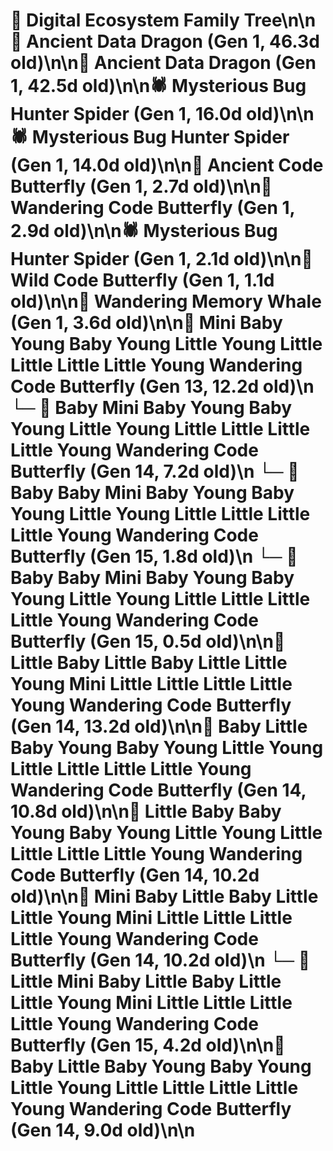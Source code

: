 # 🌳 Digital Ecosystem Family Tree\n\n🐉 Ancient Data Dragon (Gen 1, 46.3d old)\n\n🐉 Ancient Data Dragon (Gen 1, 42.5d old)\n\n🕷️ Mysterious Bug Hunter Spider (Gen 1, 16.0d old)\n\n🕷️ Mysterious Bug Hunter Spider (Gen 1, 14.0d old)\n\n🦋 Ancient Code Butterfly (Gen 1, 2.7d old)\n\n🦋 Wandering Code Butterfly (Gen 1, 2.9d old)\n\n🕷️ Mysterious Bug Hunter Spider (Gen 1, 2.1d old)\n\n🦋 Wild Code Butterfly (Gen 1, 1.1d old)\n\n🐋 Wandering Memory Whale (Gen 1, 3.6d old)\n\n🦋 Mini Baby Young Baby Young Little Young Little Little Little Little Young Wandering Code Butterfly (Gen 13, 12.2d old)\n  └─ 🦋 Baby Mini Baby Young Baby Young Little Young Little Little Little Little Young Wandering Code Butterfly (Gen 14, 7.2d old)\n    └─ 🦋 Baby Baby Mini Baby Young Baby Young Little Young Little Little Little Little Young Wandering Code Butterfly (Gen 15, 1.8d old)\n    └─ 🦋 Baby Baby Mini Baby Young Baby Young Little Young Little Little Little Little Young Wandering Code Butterfly (Gen 15, 0.5d old)\n\n🦋 Little Baby Little Baby Little Little Young Mini Little Little Little Little Young Wandering Code Butterfly (Gen 14, 13.2d old)\n\n🦋 Baby Little Baby Young Baby Young Little Young Little Little Little Little Young Wandering Code Butterfly (Gen 14, 10.8d old)\n\n🦋 Little Baby Baby Young Baby Young Little Young Little Little Little Little Young Wandering Code Butterfly (Gen 14, 10.2d old)\n\n🦋 Mini Baby Little Baby Little Little Young Mini Little Little Little Little Young Wandering Code Butterfly (Gen 14, 10.2d old)\n  └─ 🦋 Little Mini Baby Little Baby Little Little Young Mini Little Little Little Little Young Wandering Code Butterfly (Gen 15, 4.2d old)\n\n🦋 Baby Little Baby Young Baby Young Little Young Little Little Little Little Young Wandering Code Butterfly (Gen 14, 9.0d old)\n\n